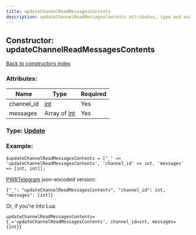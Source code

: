 ```yaml
---
title: updateChannelReadMessagesContents
description: updateChannelReadMessagesContents attributes, type and example
---
```

## Constructor: updateChannelReadMessagesContents  
[Back to constructors index](index.md)



### Attributes:

| Name     |    Type       | Required |
|----------|---------------|----------|
|channel\_id|[int](../types/int.md) | Yes|
|messages|Array of [int](../types/int.md) | Yes|



### Type: [Update](../types/Update.md)


### Example:

```
$updateChannelReadMessagesContents = ['_' => 'updateChannelReadMessagesContents', 'channel_id' => int, 'messages' => [int, int]];
```  

[PWRTelegram](https://pwrtelegram.xyz) json-encoded version:

```
{"_": "updateChannelReadMessagesContents", "channel_id": int, "messages": [int]}
```


Or, if you're into Lua:  


```
updateChannelReadMessagesContents={_='updateChannelReadMessagesContents', channel_id=int, messages={int}}

```


